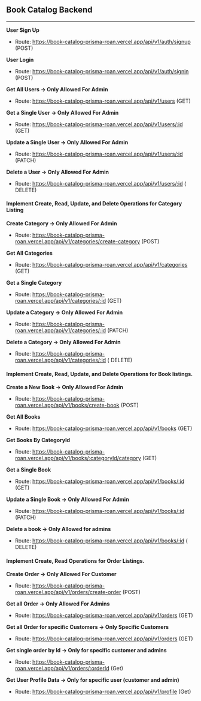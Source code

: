 ## Book Catalog Backend

---

**User Sign Up**

- Route: https://book-catalog-prisma-roan.vercel.app/api/v1/auth/signup (POST)

**User Login**

- Route: https://book-catalog-prisma-roan.vercel.app/api/v1/auth/signin (POST)

**Get All Users → Only Allowed For Admin**

- Route: https://book-catalog-prisma-roan.vercel.app/api/v1/users (GET)

**Get a Single User → Only Allowed For Admin**

- Route: https://book-catalog-prisma-roan.vercel.app/api/v1/users/:id (GET)

**Update a Single User → Only Allowed For Admin**

- Route: https://book-catalog-prisma-roan.vercel.app/api/v1/users/:id (PATCH)

**Delete a User → Only Allowed For Admin**

- Route: https://book-catalog-prisma-roan.vercel.app/api/v1/users/:id ( DELETE)

#### Implement Create, Read, Update, and Delete Operations for Category Listing

**Create Category → Only Allowed For Admin**

- Route: https://book-catalog-prisma-roan.vercel.app/api/v1/categories/create-category (POST)

**Get All Categories**

- Route: https://book-catalog-prisma-roan.vercel.app/api/v1/categories (GET)

**Get a Single Category**

- Route: https://book-catalog-prisma-roan.vercel.app/api/v1/categories/:id (GET)

**Update a Category → Only Allowed For Admin**

- Route: https://book-catalog-prisma-roan.vercel.app/api/v1/categories/:id (PATCH)

**Delete a Category → Only Allowed For Admin**

- Route: https://book-catalog-prisma-roan.vercel.app/api/v1/categories/:id ( DELETE)

#### Implement Create, Read, Update, and Delete Operations for Book listings.

**Create a New Book → Only Allowed For Admin**

- Route: https://book-catalog-prisma-roan.vercel.app/api/v1/books/create-book (POST)

**Get All Books**

- Route: https://book-catalog-prisma-roan.vercel.app/api/v1/books (GET)

**Get Books By CategoryId**

- Route: https://book-catalog-prisma-roan.vercel.app/api/v1/books/:categoryId/category (GET)

**Get a Single Book**

- Route: https://book-catalog-prisma-roan.vercel.app/api/v1/books/:id (GET)

**Update a Single Book → Only Allowed For Admin**

- Route: https://book-catalog-prisma-roan.vercel.app/api/v1/books/:id (PATCH)

**Delete a book → Only Allowed for admins**

- Route: https://book-catalog-prisma-roan.vercel.app/api/v1/books/:id ( DELETE)

#### Implement Create, Read Operations for Order Listings.

**Create Order → Only Allowed For Customer**

- Route: https://book-catalog-prisma-roan.vercel.app/api/v1/orders/create-order (POST)

**Get all Order → Only Allowed For Admins**

- Route: https://book-catalog-prisma-roan.vercel.app/api/v1/orders (GET)

**Get all Order for specific Customers → Only Specific Customers**

- Route: https://book-catalog-prisma-roan.vercel.app/api/v1/orders (GET)

**Get single order by Id → Only for specific customer and admins**

- Route: https://book-catalog-prisma-roan.vercel.app/api/v1/orders/:orderId (Get)

**Get User Profile Data → Only for specific user (customer and admin)**

- Route: https://book-catalog-prisma-roan.vercel.app/api/v1/profile (Get)
